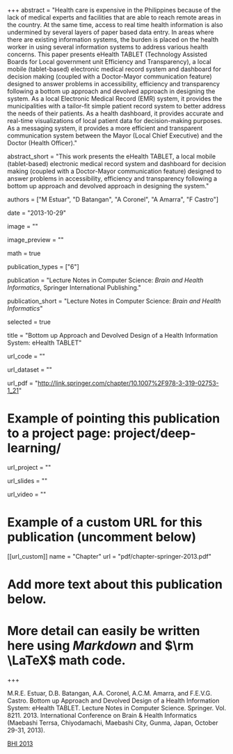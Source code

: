 +++
abstract = "Health care is expensive in the Philippines because of the lack of medical experts and facilities that are able to reach remote areas in the country. At the same time, access to real time health information is also undermined by several layers of paper based data entry. In areas where there are existing information systems, the burden is placed on the health worker in using several information systems to address various health concerns. This paper presents eHealth TABLET (Technology Assisted Boards for Local government unit Efficiency and Transparency), a local mobile (tablet-based) electronic medical record system and dashboard for decision making (coupled with a Doctor-Mayor communication feature) designed to answer problems in accessibility, efficiency and transparency following a bottom up approach and devolved approach in designing the system. As a local Electronic Medical Record (EMR) system, it provides the municipalities with a tailor-fit simple patient record system to better address the needs of their patients. As a health dashboard, it provides accurate and real-time visualizations of local patient data for decision-making purposes. As a messaging system, it provides a more efficient and transparent communication system between the Mayor (Local Chief Executive) and the Doctor (Health Officer)."

abstract_short = "This work presents the eHealth TABLET, a local mobile (tablet-based) electronic medical record system and dashboard for decision making (coupled with a Doctor-Mayor communication feature) designed to answer problems in accessibility, efficiency and transparency following a bottom up approach and devolved approach in designing the system."

authors = ["M Estuar", "D Batangan", "A Coronel", "A Amarra", "F Castro"]

date = "2013-10-29"

image = ""

image_preview = ""

math = true

publication_types = ["6"]

publication = "Lecture Notes in Computer Science: *Brain and Health Informatics*, Springer International Publishing."

publication_short = "Lecture Notes in Computer Science: *Brain and Health Informatics*"

selected = true

title = "Bottom up Approach and Devolved Design of a Health Information System: eHealth TABLET"

url_code = ""

url_dataset = ""

url_pdf = "http://link.springer.com/chapter/10.1007%2F978-3-319-02753-1_21"

# Example of pointing this publication to a project page: project/deep-learning/
url_project = ""

url_slides = ""

url_video = ""

# Example of a custom URL for this publication (uncomment below)
[[url_custom]]
name = "Chapter"
url = "pdf/chapter-springer-2013.pdf"

# Add more text about this publication below.
# More detail can easily be written here using *Markdown* and $\rm \LaTeX$ math code.

+++

M.R.E. Estuar, D.B. Batangan, A.A. Coronel, A.C.M. Amarra, and F.E.V.G. Castro. Bottom up Approach and Devolved Design of a Health Information System: eHealth TABLET. Lecture Notes in Computer Science. Springer. Vol. 8211. 2013. International Conference on Brain & Health Informatics (Maebashi Terrsa, Chiyodamachi, Maebashi City, Gunma, Japan, October 29-31, 2013).

[BHI 2013](http://wi-consortium.org/conferences/amtbi13/bhi/index.php)
